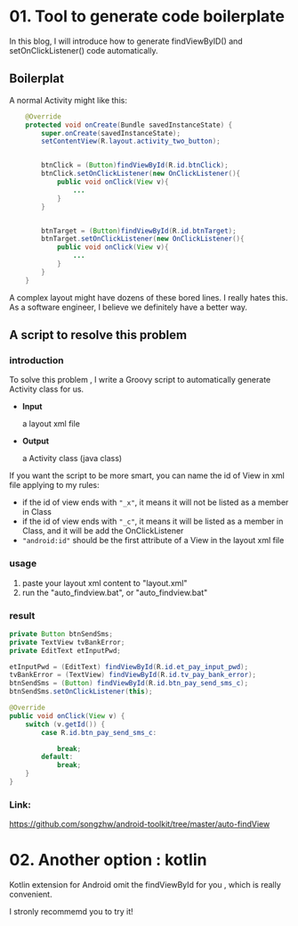 # 01. Tool to generate code boilerplate

In this blog, I will introduce how to generate findViewByID() and setOnClickListener() code automatically.

## Boilerplat

A normal Activity might like this:
```java
    @Override
    protected void onCreate(Bundle savedInstanceState) {
        super.onCreate(savedInstanceState);
        setContentView(R.layout.activity_two_button);


        btnClick = (Button)findViewById(R.id.btnClick);
        btnClick.setOnClickListener(new OnClickListener(){
            public void onClick(View v){
                ...
            }
        }


        btnTarget = (Button)findViewById(R.id.btnTarget);
        btnTarget.setOnClickListener(new OnClickListener(){
            public void onClick(View v){
                ...
            }
        }
    }

```

A complex layout might have dozens of these bored lines. I really hates this. As a software engineer, I believe we definitely have a better way.

## A script to resolve this problem

### introduction
To solve this problem , I write a Groovy script to automatically generate Activity class for us.

* **Input**

    a layout xml file

* **Output**

    a Activity class (java class)
<p>

If you want the script to be more smart, you can name the id of View in xml file applying to my rules:

*  if the id of view ends with ```"_x"```, it means it will not be listed as a member in Class
* if the id of view ends with ```"_c"```, it means it will be listed as a member in Class, and it will be add the OnClickListener
* ``` "android:id" ``` should be the first attribute of a View in the layout xml file


### usage
1. paste your layout xml content to "layout.xml"
2. run the "auto_findview.bat",  or "auto_findview.bat"

### result
```java
private Button btnSendSms;
private TextView tvBankError;
private EditText etInputPwd;

etInputPwd = (EditText) findViewById(R.id.et_pay_input_pwd);
tvBankError = (TextView) findViewById(R.id.tv_pay_bank_error);
btnSendSms = (Button) findViewById(R.id.btn_pay_send_sms_c);
btnSendSms.setOnClickListener(this);

@Override
public void onClick(View v) {
	switch (v.getId()) {
		case R.id.btn_pay_send_sms_c:

			break;
		default:
			break;
	}
}

```


### Link:

https://github.com/songzhw/android-toolkit/tree/master/auto-findView


# 02.  Another option : kotlin 

Kotlin extension for Android omit the findViewById for you , which is really convenient. 

I stronly recommemd you to try it!